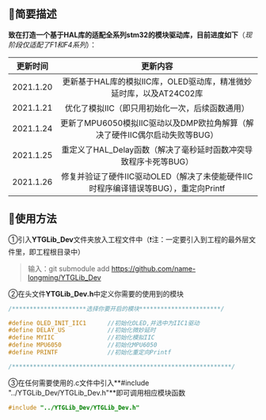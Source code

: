 ## 📕简要描述

**致在打造一个基于HAL库的适配全系列stm32的模块驱动库，目前进度如下**（*现阶段仅适配了F1和F4系列*）：

| 更新时间  |                           更新内容                           |
| --------- | :----------------------------------------------------------: |
| 2021.1.20 | 更新基于HAL库的模拟IIC库，OLED驱动库，精准微妙延时库，以及AT24C02库 |
| 2021.1.21 |       优化了模拟IIC（即只用初始化一次，后续函数通用）        |
| 2021.1.24 | 更新了MPU6050模拟IIC驱动以及DMP欧拉角解算（解决了硬件IIC偶尔启动失败等BUG） |
| 2021.1.25 | 重定义了HAL_Delay函数（解决了毫秒延时函数冲突导致程序卡死等BUG） |
| 2021.1.26 | 修复并验证了硬件IIC驱动OLED（解决了未使能硬件IIC时程序编译错误等BUG），重定向Printf |

## 🔨使用方法

①引入**YTGLib_Dev**文件夹放入工程文件中（❗注：一定要引入到工程的最外层文件里，即工程根目录中）

> 输入：git submodule add https://github.com/name-longming/YTGLib_Dev

②在头文件**YTGLib_Dev.h**中定义你需要的使用到的模块

```c
/*********************选择你要开启的模块***********************/

#define OLED_INIT_IIC1		//初始化OLED,并选中为IIC1驱动
#define DELAY_US  			//初始化微妙延时
#define MYIIC				//初始化模拟IIC
#define MPU6050				//初始化MPU6050
#define PRINTF				//初始化重定向Printf

/**************************************************************/
```

③在任何需要使用的.c文件中引入**#include "../YTGLib_Dev/YTGLib_Dev.h"**即可调用相应模块函数

```c
#include "../YTGLib_Dev/YTGLib_Dev.h"
```
